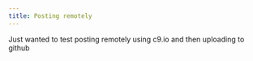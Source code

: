 ```yaml
---
title: Posting remotely
---
```

Just wanted to test posting remotely using c9.io and then uploading to github
